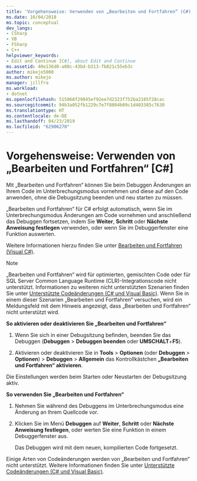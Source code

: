 ```yaml
---
title: 'Vorgehensweise: Verwenden von „Bearbeiten und Fortfahren“ (C#) | Microsoft-Dokumentation'
ms.date: 10/04/2018
ms.topic: conceptual
dev_langs:
- CSharp
- VB
- FSharp
- C++
helpviewer_keywords:
- Edit and Continue [C#], about Edit and Continue
ms.assetid: 40e136d8-a08c-43bd-b313-fb821c55eb3c
author: mikejo5000
ms.author: mikejo
manager: jillfra
ms.workload:
- dotnet
ms.openlocfilehash: 515068f29045ef92ee7d2323f752ba2185f28cac
ms.sourcegitcommit: 94b3a052fb1229c7e7f8804b09c1d403385c7630
ms.translationtype: HT
ms.contentlocale: de-DE
ms.lasthandoff: 04/23/2019
ms.locfileid: "62906270"
---
```

# <a name="how-to-use-edit-and-continue-c"></a>Vorgehensweise: Verwenden von „Bearbeiten und Fortfahren“ [C#]
Mit „Bearbeiten und Fortfahren“ können Sie beim Debuggen Änderungen an Ihrem Code im Unterbrechungsmodus vornehmen und diese auf den Code anwenden, ohne die Debugsitzung beenden und neu starten zu müssen.

„Bearbeiten und Fortfahren“ für C# erfolgt automatisch, wenn Sie im Unterbrechungsmodus Änderungen am Code vornehmen und anschließend das Debuggen fortsetzen, indem Sie **Weiter**, **Schritt** oder **Nächste Anweisung festlegen** verwenden, oder wenn Sie im Debuggerfenster eine Funktion auswerten.

Weitere Informationen hierzu finden Sie unter [Bearbeiten und Fortfahren (Visual C#)](../debugger/edit-and-continue-visual-csharp.md).

>[!NOTE]
>„Bearbeiten und Fortfahren“ wird für optimierten, gemischten Code oder für SQL Server Common Language Runtime (CLR)-Integrationscode nicht unterstützt. Informationen zu weiteren nicht unterstützten Szenarien finden Sie unter [Unterstützte Codeänderungen (C# und Visual Basic)](../debugger/supported-code-changes-csharp.md). Wenn Sie in einem dieser Szenarien „Bearbeiten und Fortfahren“ versuchen, wird ein Meldungsfeld mit dem Hinweis angezeigt, dass „Bearbeiten und Fortfahren“ nicht unterstützt wird.

**So aktivieren oder deaktivieren Sie „Bearbeiten und Fortfahren“**

1. Wenn Sie sich in einer Debugsitzung befinden, beenden Sie das Debuggen (**Debuggen** > **Debuggen beenden** oder **UMSCHALT**+**F5**).

1. Aktivieren oder deaktivieren Sie in **Tools** > **Optionen** (oder **Debuggen** > **Optionen**) > **Debuggen** > **Allgemein** das Kontrollkästchen **„Bearbeiten und Fortfahren“ aktivieren**.

Die Einstellungen werden beim Starten oder Neustarten der Debugsitzung aktiv.

**So verwenden Sie „Bearbeiten und Fortfahren“**

1. Nehmen Sie während des Debuggens im Unterbrechungsmodus eine Änderung an Ihrem Quellcode vor.

1. Klicken Sie im Menü **Debuggen** auf **Weiter**, **Schritt** oder **Nächste Anweisung festlegen**, oder werten Sie eine Funktion in einem Debuggerfenster aus.

   Das Debuggen wird mit dem neuen, kompilierten Code fortgesetzt.

Einige Arten von Codeänderungen werden von „Bearbeiten und Fortfahren“ nicht unterstützt. Weitere Informationen finden Sie unter [Unterstützte Codeänderungen (C# und Visual Basic)](../debugger/supported-code-changes-csharp.md).
